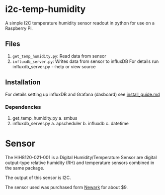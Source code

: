 # i2c-temp-humidity
A simple I2C temperature humidity sensor readout in python for use on a
Raspberry Pi.

## Files

1. `get_temp_humidity.py`: Read data from sensor
2. `influxdb_server.py`: Writes data from sensor to influxDB
    For details run influxdb_server.py --help or view source

## Installation

For details setting up influxDB and Grafana (dasboard) see [install_guide.md](install_guide.md)

### Dependencies

1. get_temp_humidity.py
    a. smbus
2. influxdb_server.py
    a. apscheduler
    b. influxdb
    c. datetime

# Sensor
The HIH8120-021-001 is a Digital Humidity/Temperature Sensor are digital
output-type relative humidity (RH) and temperature sensors combined in the same
package. 

The output of this sensor is I2C.

The sensor used was purchased form
[Newark](http://www.newark.com/honeywell/hih8120-021-001/humidity-digital-2-rh-sip-4/dp/04X4284)
for about $9.

